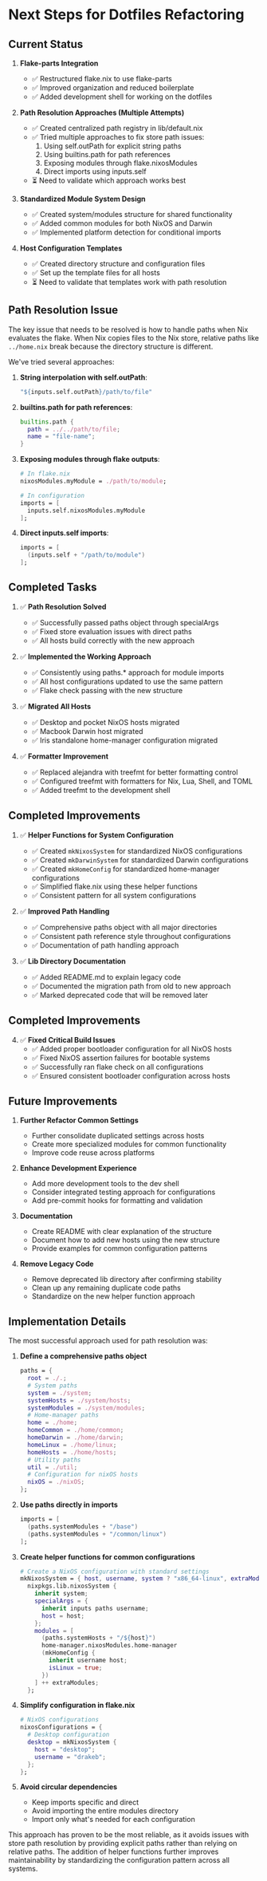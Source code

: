 # Next Steps for Dotfiles Refactoring

## Current Status

1. **Flake-parts Integration**
   - ✅ Restructured flake.nix to use flake-parts
   - ✅ Improved organization and reduced boilerplate
   - ✅ Added development shell for working on the dotfiles

2. **Path Resolution Approaches (Multiple Attempts)**
   - ✅ Created centralized path registry in lib/default.nix
   - ✅ Tried multiple approaches to fix store path issues:
     1. Using self.outPath for explicit string paths
     2. Using builtins.path for path references
     3. Exposing modules through flake.nixosModules
     4. Direct imports using inputs.self
   - ⏳ Need to validate which approach works best

3. **Standardized Module System Design**
   - ✅ Created system/modules structure for shared functionality
   - ✅ Added common modules for both NixOS and Darwin
   - ✅ Implemented platform detection for conditional imports

4. **Host Configuration Templates**
   - ✅ Created directory structure and configuration files
   - ✅ Set up the template files for all hosts
   - ⏳ Need to validate that templates work with path resolution

## Path Resolution Issue

The key issue that needs to be resolved is how to handle paths when Nix evaluates the flake. When Nix copies files to the Nix store, relative paths like `../home.nix` break because the directory structure is different. 

We've tried several approaches:

1. **String interpolation with self.outPath**:
   ```nix
   "${inputs.self.outPath}/path/to/file"
   ```

2. **builtins.path for path references**:
   ```nix
   builtins.path {
     path = ../../path/to/file;
     name = "file-name";
   }
   ```

3. **Exposing modules through flake outputs**:
   ```nix
   # In flake.nix
   nixosModules.myModule = ./path/to/module;
   
   # In configuration
   imports = [
     inputs.self.nixosModules.myModule
   ];
   ```

4. **Direct inputs.self imports**:
   ```nix
   imports = [
     (inputs.self + "/path/to/module")
   ];
   ```

## Completed Tasks

1. ✅ **Path Resolution Solved**
   - ✅ Successfully passed paths object through specialArgs
   - ✅ Fixed store evaluation issues with direct paths
   - ✅ All hosts build correctly with the new approach

2. ✅ **Implemented the Working Approach**
   - ✅ Consistently using paths.* approach for module imports
   - ✅ All host configurations updated to use the same pattern
   - ✅ Flake check passing with the new structure

3. ✅ **Migrated All Hosts**
   - ✅ Desktop and pocket NixOS hosts migrated
   - ✅ Macbook Darwin host migrated
   - ✅ Iris standalone home-manager configuration migrated

4. ✅ **Formatter Improvement**
   - ✅ Replaced alejandra with treefmt for better formatting control
   - ✅ Configured treefmt with formatters for Nix, Lua, Shell, and TOML
   - ✅ Added treefmt to the development shell

## Completed Improvements

1. ✅ **Helper Functions for System Configuration**
   - ✅ Created `mkNixosSystem` for standardized NixOS configurations
   - ✅ Created `mkDarwinSystem` for standardized Darwin configurations
   - ✅ Created `mkHomeConfig` for standardized home-manager configurations
   - ✅ Simplified flake.nix using these helper functions
   - ✅ Consistent pattern for all system configurations

2. ✅ **Improved Path Handling**
   - ✅ Comprehensive paths object with all major directories
   - ✅ Consistent path reference style throughout configurations
   - ✅ Documentation of path handling approach

3. ✅ **Lib Directory Documentation**
   - ✅ Added README.md to explain legacy code
   - ✅ Documented the migration path from old to new approach
   - ✅ Marked deprecated code that will be removed later

## Completed Improvements

4. ✅ **Fixed Critical Build Issues**
   - ✅ Added proper bootloader configuration for all NixOS hosts
   - ✅ Fixed NixOS assertion failures for bootable systems
   - ✅ Successfully ran flake check on all configurations
   - ✅ Ensured consistent bootloader configuration across hosts

## Future Improvements

1. **Further Refactor Common Settings**
   - Further consolidate duplicated settings across hosts
   - Create more specialized modules for common functionality
   - Improve code reuse across platforms

2. **Enhance Development Experience**
   - Add more development tools to the dev shell
   - Consider integrated testing approach for configurations
   - Add pre-commit hooks for formatting and validation

3. **Documentation**
   - Create README with clear explanation of the structure
   - Document how to add new hosts using the new structure
   - Provide examples for common configuration patterns

4. **Remove Legacy Code**
   - Remove deprecated lib directory after confirming stability
   - Clean up any remaining duplicate code paths
   - Standardize on the new helper function approach

## Implementation Details

The most successful approach used for path resolution was:

1. **Define a comprehensive paths object**
   ```nix
   paths = {
     root = ./.;
     # System paths
     system = ./system;
     systemHosts = ./system/hosts;
     systemModules = ./system/modules;
     # Home-manager paths
     home = ./home;
     homeCommon = ./home/common;
     homeDarwin = ./home/darwin;
     homeLinux = ./home/linux;
     homeHosts = ./home/hosts;
     # Utility paths
     util = ./util;
     # Configuration for nixOS hosts
     nixOS = ./nixOS;
   };
   ```

2. **Use paths directly in imports**
   ```nix
   imports = [
     (paths.systemModules + "/base")
     (paths.systemModules + "/common/linux")
   ];
   ```

3. **Create helper functions for common configurations**
   ```nix
   # Create a NixOS configuration with standard settings
   mkNixosSystem = { host, username, system ? "x86_64-linux", extraModules ? [] }:
     nixpkgs.lib.nixosSystem {
       inherit system;
       specialArgs = {
         inherit inputs paths username;
         host = host;
       };
       modules = [
         (paths.systemHosts + "/${host}")
         home-manager.nixosModules.home-manager
         (mkHomeConfig {
           inherit username host;
           isLinux = true;
         })
       ] ++ extraModules;
     };
   ```

4. **Simplify configuration in flake.nix**
   ```nix
   # NixOS configurations
   nixosConfigurations = {
     # Desktop configuration
     desktop = mkNixosSystem {
       host = "desktop";
       username = "drakeb";
     };
   };
   ```

5. **Avoid circular dependencies**
   - Keep imports specific and direct
   - Avoid importing the entire modules directory
   - Import only what's needed for each configuration

This approach has proven to be the most reliable, as it avoids issues with store path resolution by providing explicit paths rather than relying on relative paths. The addition of helper functions further improves maintainability by standardizing the configuration pattern across all systems.
